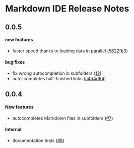 # Markdown IDE Release Notes

## 0.0.5

#### new features

- faster speed thanks to loading data in parallel
  ([5822fb3](https://github.com/kevgo/vscode-markdown-ide/commit/5822fb3b00cf6075ef170464366b706be0cd1985))

#### bug fixes

- fix wrong autocompletion in subfolders
  ([12](https://github.com/kevgo/vscode-markdown-ide/issues/12))
- auto-completes half-finished links
  ([a4d4d64](https://github.com/kevgo/vscode-markdown-ide/commit/a4d4d64f04f60643e03b5b28812da9d3ebccee2f))

## 0.0.4

#### New features

- autocompletes Markdown files in subfolders
  ([#7](https://github.com/kevgo/vscode-markdown-ide/pull/7))

#### Internal

- documentation tests
  ([#8](https://github.com/kevgo/vscode-markdown-ide/pull/8))
